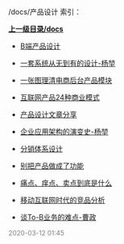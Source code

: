 /docs/产品设计 索引：


**[上一级目录/docs](/docs/index.md)**

- [B端产品设计](/docs/产品设计/B端产品设计.md)

- [一套系统从无到有的设计-杨堃](/docs/产品设计/一套系统从无到有的设计-杨堃.md)

- [一张图理清电商后台产品模块](/docs/产品设计/一张图理清电商后台产品模块.md)

- [互联网产品24种商业模式](/docs/产品设计/互联网产品24种商业模式.md)

- [产品设计文章分享](/docs/产品设计/产品设计文章分享.md)

- [企业应用架构的演变史-杨堃](/docs/产品设计/企业应用架构的演变史-杨堃.md)

- [分销体系设计](/docs/产品设计/分销体系设计.md)

- [别把产品做成了功能](/docs/产品设计/别把产品做成了功能.md)

- [痛点、痒点、卖点到底是什么](/docs/产品设计/痛点、痒点、卖点到底是什么.md)

- [移动互联网时代的竞品分析](/docs/产品设计/移动互联网时代的竞品分析.md)

- [谈To-B业务的难点-曹政](/docs/产品设计/谈To-B业务的难点-曹政.md)


<font size=2 color='grey'> 2020-03-12 01:45 </font>